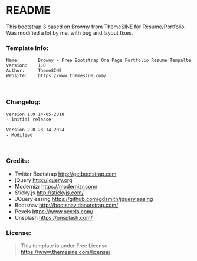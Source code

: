 # README
This bootstrap 3 based on Browny from ThemeSINE for Resume/Portfolio.
Was modified a lot by me, with bug and layout fixes.

### Template Info:
```
Name: 		Browny - Free Bootstrap One Page Portfolio Resume Tempalte
Version: 	1.0
Author: 	ThemeSINE
Website: 	https://www.themesine.com/
```

<br>

### Changelog:
```
Version 1.0 14-05-2018
- initial release
```
```
Version 2.0 23-14-2024
- Modified
```

<br>

### Credits:
- Twitter Bootstrap http://getbootstrap.com
- jQuery http://jquery.org
- Modernizr https://modernizr.com/
- Sticky.js http://stickyjs.com/
- JQuery easing https://github.com/gdsmith/jquery.easing
- Bootsnav http://bootsnav.danurstrap.com/
- Pexels https://www.pexels.com/
- Unsplash https://unsplash.com/

### License:
>This template is under Free License - https://www.themesine.com/license/